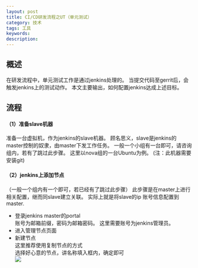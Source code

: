 ```yaml
---
layout: post
title: CI/CD研发流程之UT（单元测试）
category: 技术
tags: 工具
keywords: 
description: 
---
```


## 概述 ##

在研发流程中，单元测试工作是通过jenkins处理的。
当提交代码至gerrit后，会触发jenkins上的测试动作。
本文主要输出，如何配置jenkins达成上述目标。

## 流程 ##

#### （1）准备slave机器 ####

准备一台虚拟机，作为jenkins的slave机器。
顾名思义，slave是jenkins的master控制的奴隶，由master下发工作任务。
一般一个小组有一台即可，请咨询组内，若有了跳过此步骤。
这里以nova组的一台Ubuntu为例。
(注：此机器需要安装git)

#### （2）jenkins上添加节点 ####

（一般一个组内有一个即可，若已经有了跳过此步骤）
此步骤是在master上进行相关配置，继而同slave建立关联。
实际上就是将slave的ip 账号信息配置到master.

- 登录jenkins master的portal  
  账号为邮箱前缀，密码为邮箱密码。
  这里需要账号为jenkins管理员。
- 进入管理节点页面
- 新建节点  
  这里推荐使用复制节点的方式  
  选择好心意的节点，讲名称填入框内，确定即可  
  ![](http://i.imgur.com/HLqwF32.png)